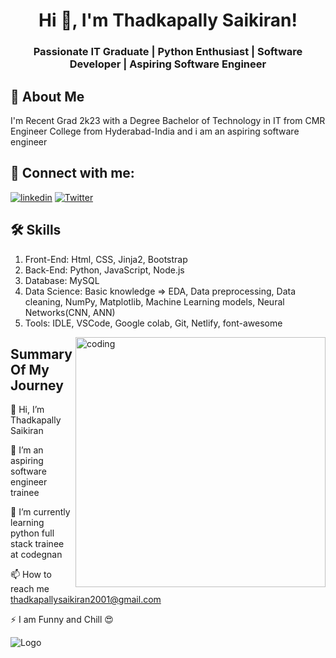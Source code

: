 <h1 align="center">Hi 👋, I'm Thadkapally Saikiran!</h1>
<h3 align="center">Passionate IT Graduate | Python Enthusiast | Software Developer | Aspiring Software Engineer </h3>


## 🚀 About Me
I'm Recent Grad 2k23 with a Degree Bachelor of Technology in IT from CMR Engineer College from Hyderabad-India and i am an aspiring software engineer 


## 🔗 Connect with me:

[![linkedin](https://img.shields.io/badge/linkedin-0A66C2?style=for-the-badge&logo=linkedin&logoColor=white)](https://www.linkedin.com/in/thadkapally-saikiran/)
[![Twitter](https://img.shields.io/badge/Twitter-800080?style=for-the-badge&logo=Twitter&logoColor=white)](https://twitter.com/Thadkapally2001)



## 🛠 Skills
1. Front-End: Html, CSS, Jinja2, Bootstrap
2. Back-End: Python, JavaScript, Node.js
3. Database: MySQL
4. Data Science: Basic knowledge => EDA, Data preprocessing, Data cleaning, NumPy, Matplotlib, Machine Learning models, Neural Networks(CNN, ANN)
5. Tools: IDLE, VSCode, Google colab, Git, Netlify, font-awesome

<img align="right" alt="coding" width="400" src="https://cdn.dribbble.com/users/730703/screenshots/6581243/avento.gif">

## Summary Of My Journey
👋 Hi, I’m Thadkapally Saikiran

👀 I’m an aspiring software engineer trainee

🌱 I’m currently learning python full stack trainee at codegnan

📫 How to reach me thadkapallysaikiran2001@gmail.com

⚡️ I am Funny and Chill 😍


![Logo](https://github-readme-stats.vercel.app/api?username=Thadkapally-Saikiran&&show_icons=true&title_color=ffffff&icon_color=bb2acf&text_color=daf7dc&bg_color=151515)


